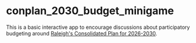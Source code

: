 # conplan_2030_budget_minigame

This is a basic interactive app to encourage discussions about participatory
budgeting around [Raleigh's Consolidated Plan for 2026-2030](https://raleighnc.gov/ConsolidatedPlan).
